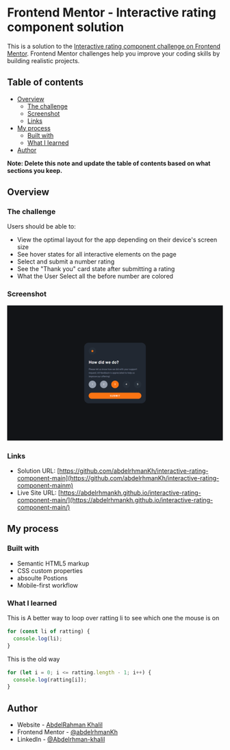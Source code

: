 # Frontend Mentor - Interactive rating component solution

This is a solution to the [Interactive rating component challenge on Frontend Mentor](https://www.frontendmentor.io/challenges/interactive-rating-component-koxpeBUmI). Frontend Mentor challenges help you improve your coding skills by building realistic projects.

## Table of contents

- [Overview](#overview)
  - [The challenge](#the-challenge)
  - [Screenshot](#screenshot)
  - [Links](#links)
- [My process](#my-process)
  - [Built with](#built-with)
  - [What I learned](#what-i-learned)
- [Author](#author)

**Note: Delete this note and update the table of contents based on what sections you keep.**

## Overview

### The challenge

Users should be able to:

- View the optimal layout for the app depending on their device's screen size
- See hover states for all interactive elements on the page
- Select and submit a number rating
- See the "Thank you" card state after submitting a rating
- What the User Select all the before number are colored

### Screenshot

![](./design/screenshot.png)

### Links

- Solution URL: [https://github.com/abdelrhmanKh/interactive-rating-component-main](https://github.com/abdelrhmanKh/interactive-rating-component-mainm)
- Live Site URL: [https://abdelrhmankh.github.io/interactive-rating-component-main/](https://abdelrhmankh.github.io/interactive-rating-component-main/)

## My process

### Built with

- Semantic HTML5 markup
- CSS custom properties
- absoulte Postions
- Mobile-first workflow

### What I learned

This is A better way to loop over ratting li to see which one the mouse is on

```js
for (const li of ratting) {
  console.log(li);
}
```

This is the old way

```js
for (let i = 0; i <= ratting.length - 1; i++) {
  console.log(ratting[i]);
}
```

## Author

- Website - [AbdelRahman Khalil](https://abdelrhmankh.github.io/abdelrhmankhalil/)
- Frontend Mentor - [@abdelrhmanKh](https://www.frontendmentor.io/profile/abdelrhmanKh)
- LinkedIn - [@Abdelrhman-khalil](https://www.linkedin.com/in/abdelrhman-khalil-ali-9716a0188/)
